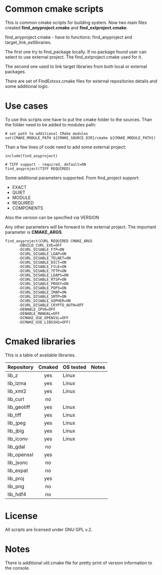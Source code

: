 # Common cmake scripts
This is common cmake scripts for building system. 
Now two main files created **find_anyproject.cmake** and **find_extproject.cmake**.

find_anyproject.cmake - have to functions: find_anyproject and target_link_extlibraries. 

The first one try to find_package locally. If no package found user can select to use external project. The find_extproject.cmake used for it.

The second one used to link target libraries from both local or external packages. 

There are set of FindExtxxx.cmake files for external repositories details and some additional logic.

# Use cases

To use this scripts one have to put the cmake folder to the sources.
Than the folder need to be added to modules path:
```
# set path to additional CMake modules
set(CMAKE_MODULE_PATH ${CMAKE_SOURCE_DIR}/cmake ${CMAKE_MODULE_PATH})
```

Than a few lines of code need to add some external project:

```
include(find_anyproject)

# TIFF support - required, default=ON
find_anyproject(TIFF REQUIRED)
```

Some additional parameters supported. From find_project support:
* EXACT
* QUIET
* MODULE
* REQUIRED
* COMPONENTS

Also the version can be specified via VERSION <version>

Any other parameters will be forward to the external project. The important parameter is **CMAKE_ARGS**.

```
find_anyproject(CURL REQUIRED CMAKE_ARGS
      -DBUILD_CURL_EXE=OFF
      -DCURL_DISABLE_FTP=ON
      -DCURL_DISABLE_LDAP=ON
      -DCURL_DISABLE_TELNET=ON
      -DCURL_DISABLE_DICT=ON
      -DCURL_DISABLE_FILE=ON
      -DCURL_DISABLE_TFTP=ON
      -DCURL_DISABLE_LDAPS=ON
      -DCURL_DISABLE_RTSP=ON
      -DCURL_DISABLE_PROXY=ON
      -DCURL_DISABLE_POP3=ON
      -DCURL_DISABLE_IMAP=ON
      -DCURL_DISABLE_SMTP=ON
      -DCURL_DISABLE_GOPHER=ON
      -DCURL_DISABLE_CRYPTO_AUTH=OFF
      -DENABLE_IPV6=OFF
      -DENABLE_MANUAL=OFF
      -DCMAKE_USE_OPENSSL=OFF
      -DCMAKE_USE_LIBSSH2=OFF)
```      

# Cmaked libraries

This is a table of available libraries.

| Repository | Cmaked  | OS tested | Notes |
|---|:-:|---|---|
| lib_z  | yes | Linux  |   |
| lib_lzma  | yes   | Linux |  |
| lib_xml2  | yes   | Linux |  |
| lib_curl  | no   | |  |
| lib_geotiff  | yes   | Linux |  |
| lib_tiff  | yes   | Linux |  |
| lib_jpeg  | yes   | Linux |  |
| lib_jbig  | yes   | Linux |  |
| lib_iconv  | yes   | Linux |  |
| lib_gdal  | no   | |  |
| lib_openssl  | yes   | |  |
| lib_jsonc  | no   | |  |
| lib_expat  | no   | |  |
| lib_proj  | yes   | |  |
| lib_png  | no   | |  |
| lib_hdf4 | no   | |  |

# License

All scripts are licensed under GNU GPL v.2. 

# Notes

There is additional util.cmake file for pretty print of version information to the console. 
